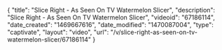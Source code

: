 {
    "title": "Slice Right - As Seen On TV Watermelon Slicer",
    "description": "Slice Right - As Seen On TV Watermelon Slicer",
    "videoid": "67186114",
    "date_created": "1469667616",
    "date_modified": "1470087004",
    "type": "captivate",
    "layout": "video",
    "url": "\/v\/slice-right-as-seen-on-tv-watermelon-slicer\/67186114"
}